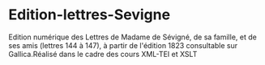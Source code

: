 # Edition-lettres-Sevigne
Edition numérique des Lettres de Madame de Sévigné, de sa famille, et de ses amis (lettres 144 à 147), à partir de l'édition 1823 consultable sur Gallica.Réalisé dans le cadre des cours XML-TEI et XSLT 
